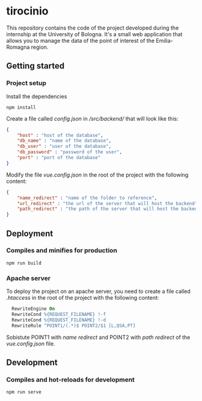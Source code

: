 # tirocinio
This repository contains the code of the project developed during the internship at the University of Bologna. It's a small web application that allows you to manage the data of the point of interest of the Emilia-Romagna region.

## Getting started

### Project setup
Install the dependencies
```
npm install
```

Create a file called _config.json_ in _/src/backend/_ that will look like this:
```json
{
    "host" : "host of the database",
    "db_name" : "name of the database",
    "db_user" : "user of the database",
    "db_password" : "password of the user",
    "port" : "port of the database"
}
```

Modify the file _vue.config.json_ in the root of the project with the following content:
```json
{
    "name_redirect" : "name of the folder to reference",
    "url_redirect" : "the url of the server that will host the backend",
    "path_redirect" : "the path of the server that will host the backend that contains it"
}
```
## Deployment
### Compiles and minifies for production
```
npm run build
```
### Apache server
To deploy the project on an apache server, you need to create a file called _.htaccess_ in the root of the project with the following content:
```apache
  RewriteEngine On
  RewriteCond %{REQUEST_FILENAME} !-f
  RewriteCond %{REQUEST_FILENAME} !-d
  RewriteRule ^POINT1/(.*)$ POINT2/$1 [L,QSA,PT]
```

Sobistute POINT1 with _name redirect_ and POINT2 with _path redirect_ of the _vue.config.json_ file.
## Development
### Compiles and hot-reloads for development
```
npm run serve
```

